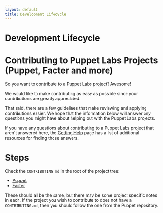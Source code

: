 ```yaml
---
layout: default
title: Development Lifecycle
---
```


Development Lifecycle
=====================

# Contributing to Puppet Labs Projects (Puppet, Facter and more)

So you want to contribute to a Puppet Labs project? Awesome!

We would like to make contributing as easy as possible since your contributions are greatly appreciated.

That said, there are a few guidelines that make reviewing and applying contributions easier.  We hope that the information below will answer any questions you might have about helping out with the Puppet Labs projects.

If you have any questions about contributing to a Puppet Labs project that aren't answered here, the [Getting Help](http://projects.puppetlabs.com/projects/puppet/wiki/Getting_Help) page has a list of additional resources for finding those answers.

# Steps

Check the `CONTRIBUTING.md` in the root of the project tree:

  * [Puppet](https://github.com/puppetlabs/puppet/blob/master/CONTRIBUTING.md)
  * [Facter](https://github.com/puppetlabs/facter/blob/master/CONTRIBUTING.md)

These should all be the same, but there may be some project specific notes in each.  If the project you wish to contribute to does not have a `CONTRIBUTING.md`, then you should follow the one from the Puppet repository.
